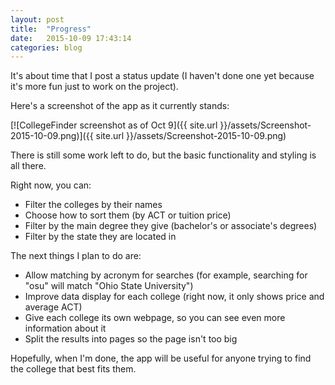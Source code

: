 ```yaml
---
layout: post
title:  "Progress"
date:   2015-10-09 17:43:14
categories: blog
---
```


It's about time that I post a status update (I haven't done one yet because it's more fun just to work on the project).

Here's a screenshot of the app as it currently stands:

[![CollegeFinder screenshot as of Oct 9]({{ site.url }}/assets/Screenshot-2015-10-09.png)]({{ site.url }}/assets/Screenshot-2015-10-09.png)

There is still some work left to do, but the basic functionality and styling is all there.

Right now, you can:

- Filter the colleges by their names
- Choose how to sort them (by ACT or tuition price)
- Filter by the main degree they give (bachelor's or associate's degrees)
- Filter by the state they are located in

The next things I plan to do are:

- Allow matching by acronym for searches (for example, searching for "osu" will match "Ohio State University")
- Improve data display for each college (right now, it only shows price and average ACT)
- Give each college its own webpage, so you can see even more information about it
- Split the results into pages so the page isn't too big

Hopefully, when I'm done, the app will be useful for anyone trying to find the college that best fits them.
